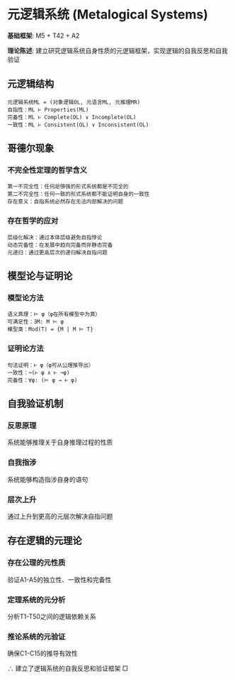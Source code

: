 # 元逻辑系统 (Metalogical Systems)

**基础框架**: M5 + T42 + A2

**理论陈述**: 建立研究逻辑系统自身性质的元逻辑框架，实现逻辑的自我反思和自我验证

## 元逻辑结构
```
元逻辑系统ML = (对象逻辑OL, 元语言ML, 元推理MR)
自指性：ML ⊢ Properties(ML)
完备性：ML ⊢ Complete(OL) ∨ Incomplete(OL)  
一致性：ML ⊢ Consistent(OL) ∨ Inconsistent(OL)
```

## 哥德尔现象

### 不完全性定理的哲学含义
```
第一不完全性：任何足够强的形式系统都是不完全的
第二不完全性：任何一致的形式系统都不能证明自身的一致性
存在意义：自指系统必然存在无法内部解决的问题
```

### 存在哲学的应对
```
层级化解决：通过本体层级避免自指悖论
动态完备性：在发展中趋向完备而非静态完备
元递归：通过更高层次的递归解决自指问题
```

## 模型论与证明论

### 模型论方法
```
语义真理：⊨ φ（φ在所有模型中为真）
可满足性：∃M: M ⊨ φ
模型类：Mod(T) = {M | M ⊨ T}
```

### 证明论方法
```
句法证明：⊢ φ（φ可从公理推导出）
一致性：¬(⊢ φ ∧ ⊢ ¬φ)
完备性：∀φ: (⊨ φ → ⊢ φ)
```

## 自我验证机制

### 反思原理
系统能够推理关于自身推理过程的性质

### 自我指涉
系统能够构造指涉自身的语句

### 层次上升
通过上升到更高的元层次解决自指问题

## 存在逻辑的元理论

### 存在公理的元性质
验证A1-A5的独立性、一致性和完备性

### 定理系统的元分析  
分析T1-T50之间的逻辑依赖关系

### 推论系统的元验证
确保C1-C15的推导有效性

∴ 建立了逻辑系统的自我反思和验证框架 □